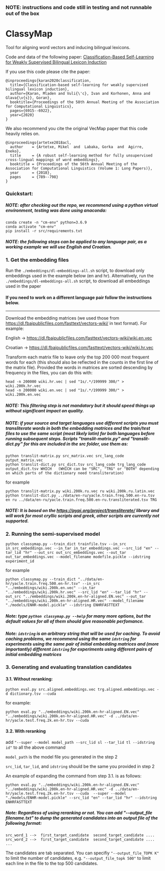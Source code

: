 ### NOTE: instructions and code still in testing and not runnable out of the box

# ClassyMap
Tool for aligning word vectors and inducing bilingual lexicons.

Code and data of the following paper:  [Classification-Based Self-Learning for Weakly Supervised Bilingual Lexicon Induction](https://aclanthology.org/2020.acl-main.618.pdf)

If you use this code please cite the paper:

```
@inproceedings{karan2020classification,
  title={Classification-based self-learning for weakly supervised bilingual lexicon induction},
  author={Karan, Mladen and Vuli{\'c}, Ivan and Korhonen, Anna and Glava{\v{s}}, Goran},
  booktitle={Proceedings of the 58th Annual Meeting of the Association for Computational Linguistics},
  pages={6915--6922},
  year={2020}
}
```

We also recommend you cite the original VecMap paper that this code heavily relies on.

```
@inproceedings{artetxe2018acl,
  author    = {Artetxe, Mikel  and  Labaka, Gorka  and  Agirre, Eneko},
  title     = {A robust self-learning method for fully unsupervised cross-lingual mappings of word embeddings},
  booktitle = {Proceedings of the 56th Annual Meeting of the Association for Computational Linguistics (Volume 1: Long Papers)},
  year      = {2018},
  pages     = {789--798}
}
```

### Quickstart:
##### NOTE: after checking out the repo, we recommend using a python virtual environment, testing was done using anaconda:
```
conda create -n "cm-env" python=3.6.9
conda activate "cm-env"
pip install -r src/requirements.txt
```
##### NOTE: the following steps can be applied to any language pair, as a working example we will use English and Croatian.

### 1. Get the embedding files

Run the ```./embeddings/dl-embeddings-all.sh``` script, to download only embeddings used in the example below (en and hr). Alternatively, run the ```./embeddings/dl-embeddings-all.sh``` script, to download all embeddings used in the paper

#### If you need to work on a different language pair follow the instructions below.
--------------------

Download the embedding matrices (we used those from https://dl.fbaipublicfiles.com/fasttext/vectors-wiki/ in text format). For example:

English → https://dl.fbaipublicfiles.com/fasttext/vectors-wiki/wiki.en.vec

Croatian → https://dl.fbaipublicfiles.com/fasttext/vectors-wiki/wiki.hr.vec

Transform each matrix file to leave only the top 200 000 most frequent words for each (this should also be reflected in the counts in the first line of the matrix file). 
Provided the words in matrices are sorted descending by frequency in the files, you can do this with:  

```
head -n 200000 wiki.hr.vec | sed "1s/.*/199999 300/" > wiki.200k.hr.vec 
head -n 200000 wiki.en.vec | sed "1s/.*/199999 300/" > wiki.200k.en.vec 
```

##### NOTE: This filtering step is not mandatory but it should speed things up without significant impact on quality.
##### NOTE: if your source and target languages use different scripts you must transliterate words in both the embedding matrices and the train/test files to use the same script (most likely latin) for both languages  before running subsequent steps. Scripts "translit-matrix.py" and "translit-dict.py" for this are included in the src folder, use them as:  
```
python translit-matrix.py src_matrix.vec src_lang_code output_matrix.vec
python translit-dict.py src_dict.tsv src_lang_code trg_lang_code output_dict.tsv WHICH   (WHICH can be "SRC", "TRG" or "BOTH" depending on which parts of the dictionary need transliteration)  
```
for example

```
python translit-matrix.py wiki.200k.ru.vec ru wiki.200k.ru.latin.vec
python translit-dict.py ../data/en-ru/yacle.train.freq.500.en-ru.tsv en ru ../data/en-ru/yacle.train.freq.500.en-ru.transliterated.tsv TRG 	
```

##### NOTE: It is based on the https://pypi.org/project/transliterate/ library and will work for most cryllic scripts and greek, other scripts are currently not supported.

### 2. Running the semi-supervised model 
```
python classymap.py --train_dict trainfile.tsv --in_src in_src_embeddings.vec --in_tar in_tar_embeddings.vec --src_lid "en" --tar_lid "hr" --out_src out_src_embeddings.vec --out_tar out_tar_embeddings.vec --model_filename modefile.pickle --idstring experiment_id
```

for example

```
python classymap.py --train_dict "../data/en-hr/yacle.train.freq.500.en-hr.tsv" --in_src "../embeddings/wiki.200k.en.vec" --in_tar "../embeddings/wiki.200k.hr.vec" --src_lid "en" --tar_lid "hr" --out_src "../embeddings/wiki.200k.en-hr-aligned.EN.vec" --out_tar "../embeddings/wiki.200k.en-hr-aligned.HR.vec" --model_filename "./models/ENHR-model.pickle" --idstring ENHRFASTTEXT
```

##### Note: type ```python classymap.py --help``` for many more options, but the default values for all of them should give reasonable perfomance.
##### Note: ```idstring``` is an arbitrary string that will be used for caching. To avoid caching problems, we recommend using the same ```idstring``` for experiments using the same pair of initial embedding matrices and (more importantly) different ```idstring``` for experiments using different pairs of initial embedding matrices

### 3. Generating and evaluating translation candidates 

#### 3.1. Without reranking:    

```
python eval.py src.aligned.embeddings.vec trg.aligned.embeddings.vec -d dictionary.tsv --cuda 
```

for example:

```
python eval.py "../embeddings/wiki.200k.en-hr-aligned.EN.vec" "../embeddings/wiki.200k.en-hr-aligned.HR.vec" -d ../data/en-hr/yacle.test.freq.2k.en-hr.tsv --cuda
```

#### 3.2. With reranking

add  ```"--super --model model_path --src_lid sl --tar_lid tl --idstring id"``` to all the above command

```model_path``` is the model file you generated in the step 2

```src_lid```, ```tar_lid```, and ```idstring``` should be the same you provided in step 2

An example of expanding the command from step 3.1. is as follows:

```
python eval.py "../embeddings/wiki.200k.en-hr-aligned.EN.vec" "../embeddings/wiki.200k.en-hr-aligned.HR.vec" -d ../data/en-hr/yacle.test.freq.2k.en-hr.tsv --cuda  --super --model "./models/ENHR-model.pickle" --src_lid "en" --tar_lid "hr" --idstring ENHRFASTTEXT
```

##### Note: Regardless of using reranking or not. You can add "--output_file filename.txt" to dump the generated candidates into an output file of the following format:
```
src_word_1 -->	first_target_candidate 	second_target_candidate ....
src_word_2 -->	first_target_candidate 	second_target_candidate ....
...
```

The candidates are tab separated. 
You can specifiy ```"--output_file_TOPK K"``` to limit the number of candidates, e.g. ```"--output_file_topk 500"``` to limit each line in the file to the top 500 candidates.

